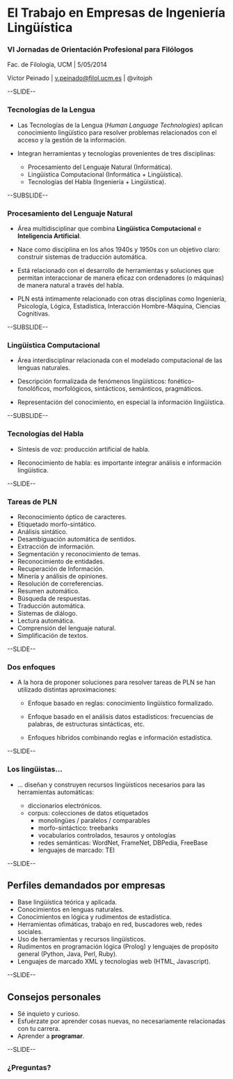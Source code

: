 # El Trabajo en Empresas de Ingeniería Lingüística

### VI Jornadas de Orientación Profesional para Filólogos

Fac. de Filología, UCM | 5/05/2014

Víctor Peinado | v.peinado@filol.ucm.es | @vitojph  


--SLIDE--

### Tecnologías de la Lengua 

- Las Tecnologías de la Lengua (*Human Language Technologies*) aplican conocimiento lingüístico para resolver problemas relacionados con el acceso y la gestión de la información.

- Integran herramientas y tecnologías provenientes de tres disciplinas:

    - Procesamiento del Lenguaje Natural (Informática).
    - Lingüística Computacional (Informática + Lingüística).
    - Tecnologías del Habla (Ingeniería + Lingüística).


--SUBSLIDE--

### Procesamiento del Lenguaje Natural

- Área multidisciplinar que combina **Lingüística Computacional** e **Inteligencia Artificial**.

- Nace como disciplina en los años 1940s y 1950s con un objetivo claro: construir sistemas de traducción automática.

- Está relacionado con el desarrollo de herramientas y soluciones que permitan interaccionar de manera eficaz con ordenadores (o máquinas) de manera natural a través del habla.
- PLN está íntimamente relacionado con otras disciplinas como Ingeniería, Psicología, Lógica, Estadística, Interacción Hombre-Máquina, Ciencias Cognitivas.


--SUBSLIDE--

### Lingüística Computacional

- Área interdisciplinar relacionada con el modelado computacional de las lenguas naturales.

- Descripción formalizada de fenómenos lingüísticos: fonético-fonolóficos, morfológicos, sintácticos, semánticos, pragmáticos.

- Representación del conocimiento, en especial la información lingüística.


--SUBSLIDE--

### Tecnologías del Habla

- Síntesis de voz: producción artificial de habla.

- Reconocimiento de habla: es importante integrar análisis e información lingüística.

--SLIDE--
### Tareas de PLN

- Reconocimiento óptico de caracteres. 
- Etiquetado morfo-sintático.
- Análisis sintático.
- Desambiguación automática de sentidos.
- Extracción de información.
- Segmentación y reconocimiento de temas.
- Reconocimiento de entidades.
- Recuperación de Información.
- Minería y análisis de opiniones.
- Resolución de correferencias.
- Resumen automático. 
- Búsqueda de respuestas.
- Traducción automática.
- Sistemas de diálogo.
- Lectura automática.
- Comprensión del lenguaje natural.
- Simplificación de textos.



--SLIDE--

### Dos enfoques

- A la hora de proponer soluciones para resolver tareas de PLN se han utilizado distintas aproximaciones:

    - Enfoque basado en reglas: conocimiento lingüístico formalizado.
  
    - Enfoque basado en el análisis datos estadísticos: frecuencias de palabras,
    de estructuras sintácticas, etc.

    - Enfoques híbridos combinando reglas e información estadística.



--SLIDE--
### Los lingüistas...

- ... diseñan y construyen recursos lingüísticos necesarios para las
  herramientas automáticas:

    - diccionarios electrónicos.
    - corpus: colecciones de datos etiquetados
        - monolingües / paralelos / comparables
        - morfo-sintáctico: treebanks
        - vocabularios controlados, tesauros y ontologías
        - redes semánticas: WordNet, FrameNet, DBPedia, FreeBase
        - lenguajes de marcado: TEI


--SLIDE--
## Perfiles demandados por empresas

- Base lingüística teórica y aplicada.
- Conocimientos en lenguas naturales.
- Conocimientos en lógica y rudimentos de estadística.
- Herramientas ofimáticas, trabajo en red, buscadores web, redes sociales.
- Uso de herramientas y recursos lingüísticos.
- Rudimentos en programación lógica (Prolog) y lenguajes de propósito general (Python, Java, Perl, Ruby).
- Lenguajes de marcado XML y tecnologias web (HTML, Javascript).



--SLIDE--
## Consejos personales

- Sé inquieto y curioso.
- Esfuérzate por aprender cosas nuevas, no necesariamente relacionadas con tu
  carrera.
- Aprender a **programar**.


--SLIDE--

### ¿Preguntas?

